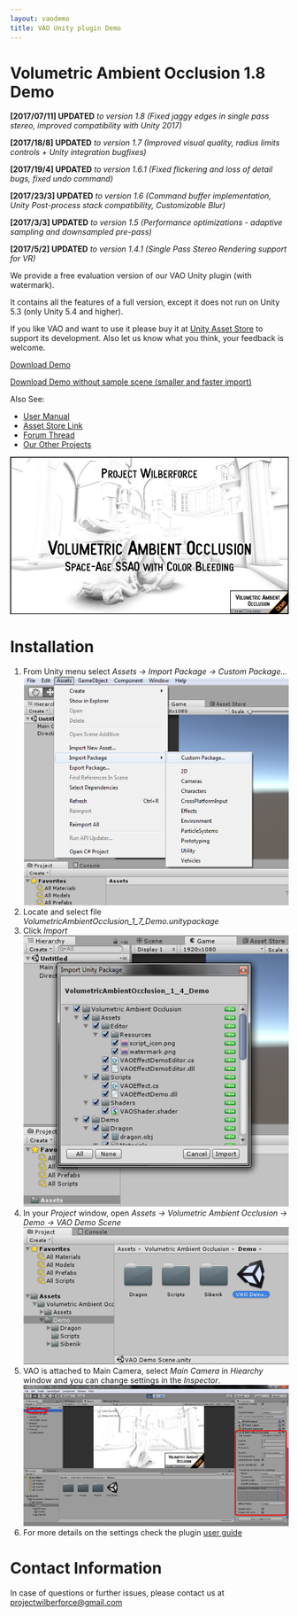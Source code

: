 ```yaml
---
layout: vaodemo
title: VAO Unity plugin Demo
---
```


# Volumetric Ambient Occlusion 1.8 Demo

**[2017/07/11] UPDATED** *to version 1.8 (Fixed jaggy edges in single pass stereo, improved compatibility with Unity 2017)*

**[2017/18/8] UPDATED** *to version 1.7 (Improved visual quality, radius limits controls + Unity integration bugfixes)*

**[2017/19/4] UPDATED** *to version 1.6.1 (Fixed flickering and loss of detail bugs, fixed undo command)*

**[2017/23/3] UPDATED** *to version 1.6 (Command buffer implementation, Unity Post-process stack compatibility, Customizable Blur)*

**[2017/3/3] UPDATED** *to version 1.5 (Performance optimizations - adaptive sampling and downsampled pre-pass)*

**[2017/5/2] UPDATED** *to version 1.4.1 (Single Pass Stereo Rendering support for VR)*

We provide a free evaluation version of our VAO Unity plugin (with watermark).

It contains all the features of a full version, except it does not run on Unity 5.3 (only Unity 5.4 and higher).

If you like VAO and want to use it please buy it at [Unity Asset Store](http://u3d.as/xzs) to support its development. Also let us know what you think, your feedback is welcome.

<a href="https://projectwilberforce.github.io/vaodemo/VolumetricAmbientOcclusion_1_8_Demo.zip" class="downloadbtn">Download Demo</a>

<a href="https://projectwilberforce.github.io/vaodemo/VolumetricAmbientOcclusion_1_8_Demo_Small.zip">Download Demo without sample scene (smaller and faster import)</a>

Also See:

 - [User Manual](https://projectwilberforce.github.io/vaomanual)
 - [Asset Store Link](http://u3d.as/xzs)
 - [Forum Thread](http://forum.unity3d.com/threads/volumetric-ambient-occlusion-image-effect.428426/)
 - [Our Other Projects](https://www.assetstore.unity3d.com/en/#!/search/page=1/sortby=popularity/query=publisher:22764)

![](demo_screenshot.jpg)

# Installation

1. From Unity menu select *Assets -> Import Package -> Custom Package...*
![](install1.png)
2. Locate and select file *VolumetricAmbientOcclusion_1_7_Demo.unitypackage*  
3. Click *Import*   
![](install2.png)
4. In your *Project* window, open *Assets -> Volumetric Ambient Occlusion -> Demo -> VAO Demo Scene*  
![](install3.png)
5. VAO is attached to Main Camera, select *Main Camera* in *Hiearchy* window and you can change settings in the *Inspector*.
![](install4.png)
6. For more details on the settings check the plugin [user guide](/vaomanual)

# Contact Information
In case of questions or further issues, please contact us at <projectwilberforce@gmail.com>

